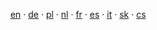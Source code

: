 <i class="fa fa-language"></i>
 &nbsp; <a href="{{base-url}}en/plus500/">en</a>
 · <a href="{{base-url}}de/plus500/">de</a>
 · <a href="{{base-url}}pl/plus500/">pl</a>
 · <a href="{{base-url}}nl/plus500/">nl</a>
 · <a href="{{base-url}}fr/plus500/">fr</a>
 · <a href="{{base-url}}es/plus500/">es</a>
 · <a href="{{base-url}}it/plus500/">it</a>
 · <a href="{{base-url}}sk/plus500/">sk</a>
 · <a href="{{base-url}}litecoin/">cs</a>